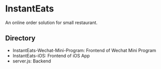 # InstantEats
An online order solution for small restaurant.

## Directory
- InstantEats-Wechat-Mini-Program: Frontend of Wechat Mini Program
- InstantEats-iOS: Frontend of iOS App
- server.js: Backend